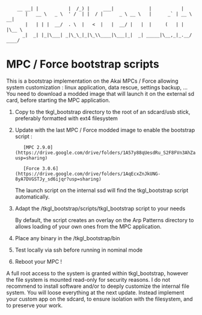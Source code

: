         __ __| |           |  /_) |     ___|             |           |
           |   __ \   _ \  ' /  | |  / |      _ \ __ \   |      _` | __ \   __|
           |   | | |  __/  . \  |   <  |   |  __/ |   |  |     (   | |   |\__ \
          _|  _| |_|\___| _|\_\_|_|\_\\____|\___|_|  _| _____|\__,_|_.__/ ____/

# MPC / Force bootstrap scripts

This is a bootstrap implementation on the Akai MPCs / Force allowing system customization : linux application, data rescue, settings backup, ... 
You need to download a modded image that will launch it on the external sd card, before starting the MPC application.

1. Copy to the tkgl_bootstrap directory to the root of an sdcard/usb stick, preferably formatted with ext4 filesystem

2. Update with the last MPC / Force modded image to enable the bootstrap script :

          [MPC 2.9.0](https://drive.google.com/drive/folders/1A57y88qUesdRu_S2F8FVn3AhZaA_dDgG?usp=sharing)

          [Force 3.0.6](https://drive.google.com/drive/folders/1AqEcxZnJkUNG-8yA7DVGSTJy_sd6ijqr?usp=sharing)

   The launch script on the internal ssd will find the tkgl_bootstrap script automatically. 

3. Adapt the /tkgl_bootstrap/scripts/tkgl_bootstrap script to your needs 

   By default, the script creates an overlay on the Arp Patterns directory to allows loading of your own ones from the MPC application.

4. Place any binary in the /tkgl_bootstrap/bin

5. Test locally via ssh before running in nominal mode

6. Reboot your MPC !

A full root access to the system is granted within tkgl_bootstrap, however the file system is mounted read-only for security reasons.
I do not recommend to install software and/or to deeply customize the internal file system. You will loose everything at the next update.
Instead implement your custom app on the sdcard, to ensure isolation with the filesystem, and to preserve your work.


